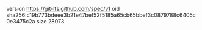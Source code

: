 version https://git-lfs.github.com/spec/v1
oid sha256:c19b773bdeee3b21e47bef52f5185a65cb65bbef3c0879788c6405c0e3475c2a
size 28073
